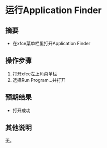 # 运行Application Finder

## 摘要

- 在xfce菜单栏里打开Application Finder

## 操作步骤

1. 打开xfce左上角菜单栏
2. 选择Run Program...并打开

## 预期结果

- 打开成功

## 其他说明

无。